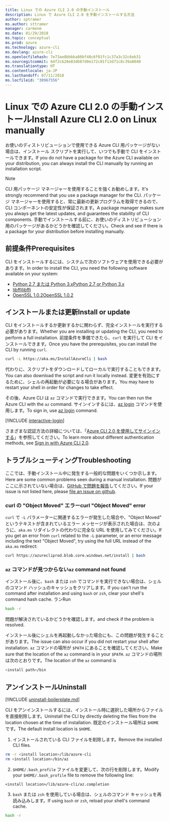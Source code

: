 ```yaml
---
title: Linux での Azure CLI 2.0 の手動インストール
description: Linux で Azure CLI 2.0 を手動インストールする方法
author: sptramer
ms.author: sttramer
manager: carmonm
ms.date: 01/29/2018
ms.topic: conceptual
ms.prod: azure
ms.technology: azure-cli
ms.devlang: azure-cli
ms.openlocfilehash: 7e73ae8bbbba80bf48c6f01fc1c37a3c32c6eb31
ms.sourcegitcommit: 64f2c628e83d687d0e172c01f13d71c8c39a8040
ms.translationtype: HT
ms.contentlocale: ja-JP
ms.lasthandoff: 07/11/2018
ms.locfileid: "38967556"
---
```

# <a name="install-azure-cli-20-on-linux-manually"></a><span data-ttu-id="ccd65-103">Linux での Azure CLI 2.0 の手動インストール</span><span class="sxs-lookup"><span data-stu-id="ccd65-103">Install Azure CLI 2.0 on Linux manually</span></span>

<span data-ttu-id="ccd65-104">お使いのディストリビューションで使用できる Azure CLI 用パッケージがない場合は、インストール スクリプトを実行して、いつでも手動で CLI をインストールできます。</span><span class="sxs-lookup"><span data-stu-id="ccd65-104">If you do not have a package for the Azure CLI available on your distribution, you can always install the CLI manually by running an installation script.</span></span>

> [!NOTE]
> <span data-ttu-id="ccd65-105">CLI 用パッケージ マネージャーを使用することを強くお勧めします。</span><span class="sxs-lookup"><span data-stu-id="ccd65-105">It's strongly recommend that you use a package manager for the CLI.</span></span> <span data-ttu-id="ccd65-106">パッケージ マネージャーを使用すると、常に最新の更新プログラムを取得できるので、CLI コンポーネントの安定性が保証されます。</span><span class="sxs-lookup"><span data-stu-id="ccd65-106">A package manager makes sure you always get the latest updates, and guarantees the stability of CLI components.</span></span> <span data-ttu-id="ccd65-107">手動でインストールする前に、お使いのディストリビューション用のパッケージがあるかどうかを確認してください。</span><span class="sxs-lookup"><span data-stu-id="ccd65-107">Check and see if there is a package for your distribution before installing manually.</span></span>

## <a name="prerequisites"></a><span data-ttu-id="ccd65-108">前提条件</span><span class="sxs-lookup"><span data-stu-id="ccd65-108">Prerequisites</span></span>

<span data-ttu-id="ccd65-109">CLI をインストールするには、システムで次のソフトウェアを使用できる必要があります。</span><span class="sxs-lookup"><span data-stu-id="ccd65-109">In order to install the CLI, you need the following software available on your system:</span></span>

* [<span data-ttu-id="ccd65-110">Python 2.7 または Python 3.x</span><span class="sxs-lookup"><span data-stu-id="ccd65-110">Python 2.7 or Python 3.x</span></span>](https://www.python.org/downloads/)
* [<span data-ttu-id="ccd65-111">libffi</span><span class="sxs-lookup"><span data-stu-id="ccd65-111">libffi</span></span>](https://sourceware.org/libffi/)
* [<span data-ttu-id="ccd65-112">OpenSSL 1.0.2</span><span class="sxs-lookup"><span data-stu-id="ccd65-112">OpenSSL 1.0.2</span></span>](https://www.openssl.org/source/)

## <a name="install-or-update"></a><span data-ttu-id="ccd65-113">インストールまたは更新</span><span class="sxs-lookup"><span data-stu-id="ccd65-113">Install or update</span></span>

<span data-ttu-id="ccd65-114">CLI をインストールするか更新するかに関わらず、完全インストールを実行する必要があります。</span><span class="sxs-lookup"><span data-stu-id="ccd65-114">Whether you are installing or updating the CLI, you need to perform a full installation.</span></span> <span data-ttu-id="ccd65-115">前提条件を準備できたら、`curl` を実行して CLI をインストールできます。</span><span class="sxs-lookup"><span data-stu-id="ccd65-115">Once you have the prerequisites, you can install the CLI by running `curl`.</span></span>

```bash
curl -L https://aka.ms/InstallAzureCli | bash
```

<span data-ttu-id="ccd65-116">代わりに、スクリプトをダウンロードしてローカルで実行することもできます。</span><span class="sxs-lookup"><span data-stu-id="ccd65-116">You can also download the script and run it locally instead.</span></span> <span data-ttu-id="ccd65-117">変更を有効にするために、シェルの再起動が必要になる場合があります。</span><span class="sxs-lookup"><span data-stu-id="ccd65-117">You may have to restart your shell in order for changes to take effect.</span></span>

<span data-ttu-id="ccd65-118">その後、Azure CLI は `az` コマンドで実行できます。</span><span class="sxs-lookup"><span data-stu-id="ccd65-118">You can then run the Azure CLI with the `az` command.</span></span> <span data-ttu-id="ccd65-119">サインインするには、[az login](/cli/azure/reference-index#az-login) コマンドを使用します。</span><span class="sxs-lookup"><span data-stu-id="ccd65-119">To sign in, use [az login](/cli/azure/reference-index#az-login) command.</span></span>

[!INCLUDE [interactive-login](includes/interactive-login.md)]

<span data-ttu-id="ccd65-120">さまざまな認証方法の詳細については、「[Azure CLI 2.0 を使用してサインインする](authenticate-azure-cli.md)」を参照してください。</span><span class="sxs-lookup"><span data-stu-id="ccd65-120">To learn more about different authentication methods, see [Sign in with Azure CLI 2.0](authenticate-azure-cli.md).</span></span>

## <a name="troubleshooting"></a><span data-ttu-id="ccd65-121">トラブルシューティング</span><span class="sxs-lookup"><span data-stu-id="ccd65-121">Troubleshooting</span></span>

<span data-ttu-id="ccd65-122">ここでは、手動インストール中に発生する一般的な問題をいくつか示します。</span><span class="sxs-lookup"><span data-stu-id="ccd65-122">Here are some common problems seen during a manual installation.</span></span> <span data-ttu-id="ccd65-123">問題がここに示されていない場合は、[GitHub で問題を報告](https://github.com/Azure/azure-cli/issues)してください。</span><span class="sxs-lookup"><span data-stu-id="ccd65-123">If your issue is not listed here, please [file an issue on github](https://github.com/Azure/azure-cli/issues).</span></span>

### <a name="curl-object-moved-error"></a><span data-ttu-id="ccd65-124">curl の "Object Moved" エラー</span><span class="sxs-lookup"><span data-stu-id="ccd65-124">curl "Object Moved" error</span></span>

<span data-ttu-id="ccd65-125">`curl` で `-L` パラメーターに関連するエラーが発生した場合や、"Object Moved" というテキストが含まれているエラー メッセージが表示された場合は、次のように、`aka.ms` リダイレクトの代わりに完全な URL を使用してみてください。</span><span class="sxs-lookup"><span data-stu-id="ccd65-125">If you get an error from `curl` related to the `-L` parameter, or an error message including the text "Object Moved", try using the full URL instead of the `aka.ms` redirect:</span></span>

```bash
curl https://azurecliprod.blob.core.windows.net/install | bash
```

### <a name="az-command-not-found"></a><span data-ttu-id="ccd65-126">`az` コマンドが見つからない</span><span class="sxs-lookup"><span data-stu-id="ccd65-126">`az` command not found</span></span>

<span data-ttu-id="ccd65-127">インストール後に、`bash` または `zsh` でコマンドを実行できない場合は、シェルのコマンド ハッシュのキャッシュをクリアします。</span><span class="sxs-lookup"><span data-stu-id="ccd65-127">If you can't run the command after installation and using `bash` or `zsh`, clear your shell's command hash cache.</span></span> <span data-ttu-id="ccd65-128">ラン</span><span class="sxs-lookup"><span data-stu-id="ccd65-128">Run</span></span>

```bash
hash -r
```

<span data-ttu-id="ccd65-129">問題が解決されているかどうかを確認します。</span><span class="sxs-lookup"><span data-stu-id="ccd65-129">and check if the problem is resolved.</span></span>

<span data-ttu-id="ccd65-130">インストール後にシェルを再起動しなかった場合にも、この問題が発生することがあります。</span><span class="sxs-lookup"><span data-stu-id="ccd65-130">The issue can also occur if you did not restart your shell after installation.</span></span> <span data-ttu-id="ccd65-131">`az` コマンドの場所が `$PATH` にあることを確認してください。</span><span class="sxs-lookup"><span data-stu-id="ccd65-131">Make sure that the location of the `az` command is in your `$PATH`.</span></span> <span data-ttu-id="ccd65-132">`az` コマンドの場所は次のとおりです。</span><span class="sxs-lookup"><span data-stu-id="ccd65-132">The location of the `az` command is</span></span>

```bash
<install path>/bin
```

## <a name="uninstall"></a><span data-ttu-id="ccd65-133">アンインストール</span><span class="sxs-lookup"><span data-stu-id="ccd65-133">Uninstall</span></span>

[!INCLUDE [uninstall-boilerplate.md](includes/uninstall-boilerplate.md)]

<span data-ttu-id="ccd65-134">CLI をアンインストールするには、インストール時に選択した場所からファイルを直接削除します。</span><span class="sxs-lookup"><span data-stu-id="ccd65-134">Uninstall the CLI by directly deleting the files from the location chosen at the time of installation.</span></span> <span data-ttu-id="ccd65-135">既定のインストール場所は `$HOME` です。</span><span class="sxs-lookup"><span data-stu-id="ccd65-135">The default install location is `$HOME`.</span></span>

1. <span data-ttu-id="ccd65-136">インストールされている CLI ファイルを削除します。</span><span class="sxs-lookup"><span data-stu-id="ccd65-136">Remove the installed CLI files.</span></span>

  ```bash
  rm -r <install location>/lib/azure-cli
  rm <install location>/bin/az
  ```

2. <span data-ttu-id="ccd65-137">`$HOME/.bash_profile` ファイルを変更して、次の行を削除します。</span><span class="sxs-lookup"><span data-stu-id="ccd65-137">Modify your `$HOME/.bash_profile` file to remove the following line:</span></span>

  ```text
  <install location>/lib/azure-cli/az.completion
  ```

3. <span data-ttu-id="ccd65-138">`bash` または `zsh` を使用している場合は、シェルのコマンド キャッシュを再読み込みします。</span><span class="sxs-lookup"><span data-stu-id="ccd65-138">If using `bash` or `zsh`, reload your shell's command cache.</span></span>

  ```bash
  hash -r
  ```
